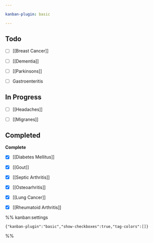 ```yaml
---

kanban-plugin: basic

---
```


## Todo

- [ ] [[Breast Cancer]]
- [ ] [[Dementia]]
- [ ] [[Parkinsons]]
- [ ] Gastroenteritis


## In Progress

- [ ] [[Headaches]]
- [ ] [[Migranes]]


## Completed

**Complete**
- [x] [[Diabetes Mellitus]]
- [x] [[Gout]]
- [x] [[Septic Arthritis]]
- [x] [[Osteoarhritis]]
- [x] [[Lung Cancer]]
- [x] [[Rheumatoid Arthritis]]




%% kanban:settings
```
{"kanban-plugin":"basic","show-checkboxes":true,"tag-colors":[]}
```
%%